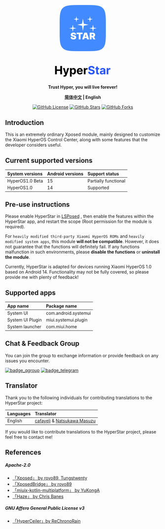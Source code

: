 <div align="center">
<picture  >
<img src="img/app_icon.png" width="150" height="150" alt="icon"/>
</picture>
</div>

<div align="center" >

# <picture><source media="(prefers-color-scheme: dark)" srcset="img/app_name_dark.png"><source media="(prefers-color-scheme: light)" srcset="img/app_name_light.png"><img  src="img/app_name_light.png" width="180" alt="icon"/></picture>

**Trust Hyper, you will live forever!**

**[简体中文](README.md) | English**

[![GitHub License](https://img.shields.io/github/license/YunZiA/HyperStar)](https://github.com/YunZiA/HyperStar/blob/master/LICENSE)
[![GitHub Stars](https://img.shields.io/github/stars/YunZiA/HyperStar)](https://github.com/YunZiA/HyperStar/stargazers)
[![GitHub Forks](https://img.shields.io/github/forks/YunZiA/HyperStar)](https://github.com/YunZiA/HyperStar/forks)


</div>

## Introduction

This is an extremely ordinary Xposed module, mainly designed to customize the Xiaomi HyperOS Control Center, along with some features that the developer considers useful.

## Current supported versions

| System versions | Android versions | Support status       |
|:----------------|:-----------------|:---------------------|
| HyperOS1.0 Beta | 15               | Partially functional |
| HyperOS1.0      | 14               | Supported            |

## Pre-use instructions

Please enable HyperStar in [LSPosed](https://github.com/LSPosed/LSPosed/releases) , then enable the features within the HyperStar app, and restart the scope (Root permission for the module is required).

For `heavily modified third-party Xiaomi HyperOS ROMs` and `heavily modified system apps`, this module <b>will not be compatible</b>. However, it does not guarantee that the functions will definitely fail. If any functions malfunction in such environments, please <b>disable the functions</b> or <b>uninstall the module</b>.

Currently, HyperStar is adapted for devices running Xiaomi HyperOS 1.0 based on Android 14. Functionality may not be fully covered, so please provide me with plenty of feedback!

## Supported apps

| App name         | Package name         |
|:-----------------|:---------------------|
| System UI        | com.android.systemui |
| System UI Plugin | miui.systemui.plugin |
| System launcher  | com.miui.home        |

## Chat & Feedback Group

You can join the group to exchange information or provide feedback on any issues you encounter.

[![badge_qgroup]][qgroup_url]
[![badge_telegram]][telegram_url]

## Translator

Thank you to the following individuals for contributing translations to the HyperStar project:

| Languages | Translator                                                                    |
|:----------|:------------------------------------------------------------------------------|
| English   | [cafayeli](https://t.me/cafayeli) & [Natsukawa Masuzu](https://t.me/Minggg07) |

If you would like to contribute translations to the HyperStar project, please feel free to contact me!


## References

##### Apache-2.0

- [「Xposed」 by rovo89, Tungstwenty](https://github.com/rovo89/XposedBridge)
- [「XposedBridge」 by rovo89](https://github.com/rovo89/XposedBridge)
- [「miuix-kotlin-multiplatform」 by YuKongA](https://github.com/miuix-kotlin-multiplatform/miuix)
- [「Haze」 by Chris Banes](https://github.com/chrisbanes/haze)

##### GNU Affero General Public License v3

- [「HyperCeiler」by ReChronoRain](https://github.com/ReChronoRain/HyperCeiler)




[qgroup_url]: http://qm.qq.com/cgi-bin/qm/qr?_wv=1027&amp;k=5ONF7LuaoQS6RWEOUYBuA0x4X8ssvHJp&amp;authKey=Pic4VQJxKBJwSjFzsIzbJ50ILs0vAEPjdC8Nat4zmiuJRlftqz9%2FKjrBwZPQTc4I&amp;noverify=0&amp;group_code=810317966

[badge_qgroup]: https://img.shields.io/badge/QQ-群组-4DB8FF?style=for-the-badge&logo=tencentqq

[telegram_url]: https://t.me/+QQWVM0ToHyEyZmRl

[badge_telegram]: https://img.shields.io/badge/dynamic/json?style=for-the-badge&color=2CA5E0&label=Telegram&logo=telegram&query=%24.data.totalSubs&url=https%3A%2F%2Fapi.spencerwoo.com%2Fsubstats%2F%3Fsource%3Dtelegram%26queryKey%3Dcemiuiler